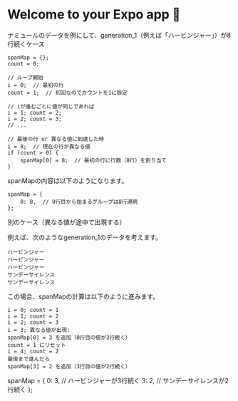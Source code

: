 # Welcome to your Expo app 👋

ナミュールのデータを例にして、generation_1（例えば「ハービンジャー」）が8行続くケース
```
spanMap = {};
count = 0;

// ループ開始
i = 0;  // 最初の行
count = 1;  // 初回なのでカウントを1に設定

// iが進むごとに値が同じであれば
i = 1; count = 2;
i = 2; count = 3;
// ...

// 最後の行 or 異なる値に到達した時
i = 8;  // 現在の行が異なる値
if (count > 0) {
    spanMap[0] = 8;  // 最初の行に行数（8行）を割り当て
}
```

spanMapの内容は以下のようになります。
```
spanMap = {
    0: 8,  // 0行目から始まるグループは8行連続
};
```

別のケース（異なる値が途中で出現する）

例えば、次のようなgeneration_1のデータを考えます。
```
ハービンジャー
ハービンジャー
ハービンジャー
サンデーサイレンス
サンデーサイレンス
```
この場合、spanMapの計算は以下のように進みます。
```
i = 0; count = 1
i = 1; count = 2
i = 2; count = 3
i = 3; 異なる値が出現:
spanMap[0] = 3 を追加（0行目の値が3行続く）
count = 1 にリセット
i = 4; count = 2
最後まで進んだら
spanMap[3] = 2 を追加（3行目の値が2行続く）
```
spanMap = {
    0: 3,  // ハービンジャーが3行続く
    3: 2,  // サンデーサイレンスが2行続く
};
